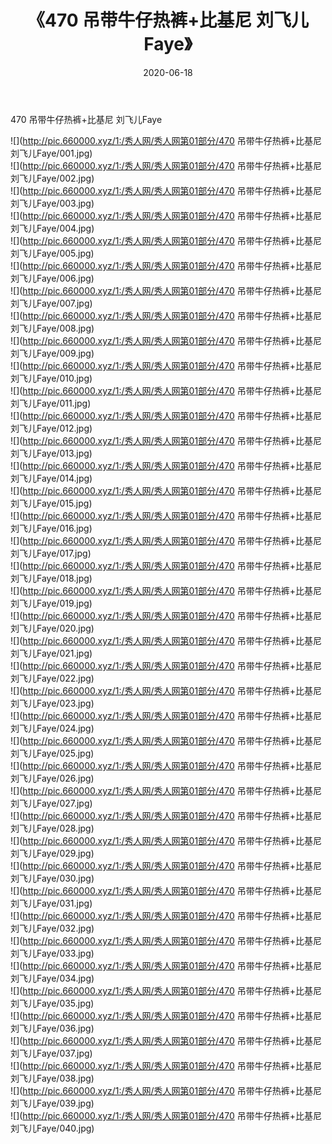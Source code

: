 ﻿---
layout: post
title:  《470 吊带牛仔热裤+比基尼 刘飞儿Faye》
date:   2020-06-18
img: http://pic.660000.xyz/1:/秀人网/秀人网第01部分/470 吊带牛仔热裤+比基尼 刘飞儿Faye/000.jpg
categories: [美女, 清纯, 唯美]
---

470 吊带牛仔热裤+比基尼 刘飞儿Faye

  ![](http://pic.660000.xyz/1:/秀人网/秀人网第01部分/470 吊带牛仔热裤+比基尼 刘飞儿Faye/001.jpg) <br> ![](http://pic.660000.xyz/1:/秀人网/秀人网第01部分/470 吊带牛仔热裤+比基尼 刘飞儿Faye/002.jpg) <br> ![](http://pic.660000.xyz/1:/秀人网/秀人网第01部分/470 吊带牛仔热裤+比基尼 刘飞儿Faye/003.jpg) <br> ![](http://pic.660000.xyz/1:/秀人网/秀人网第01部分/470 吊带牛仔热裤+比基尼 刘飞儿Faye/004.jpg) <br> ![](http://pic.660000.xyz/1:/秀人网/秀人网第01部分/470 吊带牛仔热裤+比基尼 刘飞儿Faye/005.jpg) <br> ![](http://pic.660000.xyz/1:/秀人网/秀人网第01部分/470 吊带牛仔热裤+比基尼 刘飞儿Faye/006.jpg) <br> ![](http://pic.660000.xyz/1:/秀人网/秀人网第01部分/470 吊带牛仔热裤+比基尼 刘飞儿Faye/007.jpg) <br> ![](http://pic.660000.xyz/1:/秀人网/秀人网第01部分/470 吊带牛仔热裤+比基尼 刘飞儿Faye/008.jpg) <br> ![](http://pic.660000.xyz/1:/秀人网/秀人网第01部分/470 吊带牛仔热裤+比基尼 刘飞儿Faye/009.jpg) <br> ![](http://pic.660000.xyz/1:/秀人网/秀人网第01部分/470 吊带牛仔热裤+比基尼 刘飞儿Faye/010.jpg) <br> ![](http://pic.660000.xyz/1:/秀人网/秀人网第01部分/470 吊带牛仔热裤+比基尼 刘飞儿Faye/011.jpg) <br> ![](http://pic.660000.xyz/1:/秀人网/秀人网第01部分/470 吊带牛仔热裤+比基尼 刘飞儿Faye/012.jpg) <br> ![](http://pic.660000.xyz/1:/秀人网/秀人网第01部分/470 吊带牛仔热裤+比基尼 刘飞儿Faye/013.jpg) <br> ![](http://pic.660000.xyz/1:/秀人网/秀人网第01部分/470 吊带牛仔热裤+比基尼 刘飞儿Faye/014.jpg) <br> ![](http://pic.660000.xyz/1:/秀人网/秀人网第01部分/470 吊带牛仔热裤+比基尼 刘飞儿Faye/015.jpg) <br> ![](http://pic.660000.xyz/1:/秀人网/秀人网第01部分/470 吊带牛仔热裤+比基尼 刘飞儿Faye/016.jpg) <br> ![](http://pic.660000.xyz/1:/秀人网/秀人网第01部分/470 吊带牛仔热裤+比基尼 刘飞儿Faye/017.jpg) <br> ![](http://pic.660000.xyz/1:/秀人网/秀人网第01部分/470 吊带牛仔热裤+比基尼 刘飞儿Faye/018.jpg) <br> ![](http://pic.660000.xyz/1:/秀人网/秀人网第01部分/470 吊带牛仔热裤+比基尼 刘飞儿Faye/019.jpg) <br> ![](http://pic.660000.xyz/1:/秀人网/秀人网第01部分/470 吊带牛仔热裤+比基尼 刘飞儿Faye/020.jpg) <br> ![](http://pic.660000.xyz/1:/秀人网/秀人网第01部分/470 吊带牛仔热裤+比基尼 刘飞儿Faye/021.jpg) <br> ![](http://pic.660000.xyz/1:/秀人网/秀人网第01部分/470 吊带牛仔热裤+比基尼 刘飞儿Faye/022.jpg) <br> ![](http://pic.660000.xyz/1:/秀人网/秀人网第01部分/470 吊带牛仔热裤+比基尼 刘飞儿Faye/023.jpg) <br> ![](http://pic.660000.xyz/1:/秀人网/秀人网第01部分/470 吊带牛仔热裤+比基尼 刘飞儿Faye/024.jpg) <br> ![](http://pic.660000.xyz/1:/秀人网/秀人网第01部分/470 吊带牛仔热裤+比基尼 刘飞儿Faye/025.jpg) <br> ![](http://pic.660000.xyz/1:/秀人网/秀人网第01部分/470 吊带牛仔热裤+比基尼 刘飞儿Faye/026.jpg) <br> ![](http://pic.660000.xyz/1:/秀人网/秀人网第01部分/470 吊带牛仔热裤+比基尼 刘飞儿Faye/027.jpg) <br> ![](http://pic.660000.xyz/1:/秀人网/秀人网第01部分/470 吊带牛仔热裤+比基尼 刘飞儿Faye/028.jpg) <br> ![](http://pic.660000.xyz/1:/秀人网/秀人网第01部分/470 吊带牛仔热裤+比基尼 刘飞儿Faye/029.jpg) <br> ![](http://pic.660000.xyz/1:/秀人网/秀人网第01部分/470 吊带牛仔热裤+比基尼 刘飞儿Faye/030.jpg) <br> ![](http://pic.660000.xyz/1:/秀人网/秀人网第01部分/470 吊带牛仔热裤+比基尼 刘飞儿Faye/031.jpg) <br> ![](http://pic.660000.xyz/1:/秀人网/秀人网第01部分/470 吊带牛仔热裤+比基尼 刘飞儿Faye/032.jpg) <br> ![](http://pic.660000.xyz/1:/秀人网/秀人网第01部分/470 吊带牛仔热裤+比基尼 刘飞儿Faye/033.jpg) <br> ![](http://pic.660000.xyz/1:/秀人网/秀人网第01部分/470 吊带牛仔热裤+比基尼 刘飞儿Faye/034.jpg) <br> ![](http://pic.660000.xyz/1:/秀人网/秀人网第01部分/470 吊带牛仔热裤+比基尼 刘飞儿Faye/035.jpg) <br> ![](http://pic.660000.xyz/1:/秀人网/秀人网第01部分/470 吊带牛仔热裤+比基尼 刘飞儿Faye/036.jpg) <br> ![](http://pic.660000.xyz/1:/秀人网/秀人网第01部分/470 吊带牛仔热裤+比基尼 刘飞儿Faye/037.jpg) <br> ![](http://pic.660000.xyz/1:/秀人网/秀人网第01部分/470 吊带牛仔热裤+比基尼 刘飞儿Faye/038.jpg) <br> ![](http://pic.660000.xyz/1:/秀人网/秀人网第01部分/470 吊带牛仔热裤+比基尼 刘飞儿Faye/039.jpg) <br> ![](http://pic.660000.xyz/1:/秀人网/秀人网第01部分/470 吊带牛仔热裤+比基尼 刘飞儿Faye/040.jpg) <br>